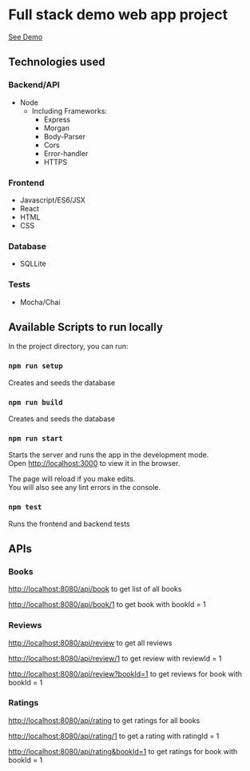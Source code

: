 # Full stack demo web app project
[See Demo](https://react-node-demo-285306.wn.r.appspot.com/)

## Technologies used
### Backend/API
* Node
  * Including Frameworks:
    * Express
    * Morgan
    * Body-Parser
    * Cors
    * Error-handler
    * HTTPS

### Frontend
* Javascript/ES6/JSX
* React
* HTML
* CSS

### Database
* SQLLite

### Tests
* Mocha/Chai

## Available Scripts to run locally

In the project directory, you can run:

### `npm run setup`

Creates and seeds the database

### `npm run build`

Creates and seeds the database

### `npm run start`

Starts the server and runs the app in the development mode.<br />
Open [http://localhost:3000](http://localhost:3000) to view it in the browser.

The page will reload if you make edits.<br />
You will also see any lint errors in the console.

### `npm test`
Runs the frontend and backend tests

## APIs

### Books
[http://localhost:8080/api/book](http://localhost:8080/api/book) to get list of all books

[http://localhost:8080/api/book/1](http://localhost:8080/api/book/1) to get book with bookId = 1

### Reviews
[http://localhost:8080/api/review](http://localhost:8080/api/review) to get all reviews

[http://localhost:8080/api/review/1](http://localhost:8080/api/review/1) to get review with reviewId = 1

[http://localhost:8080/api/review?bookId=1](http://localhost:8080/api/review?bookId=1) to get reviews for book with bookId = 1

### Ratings
[http://localhost:8080/api/rating](http://localhost:8080/api/rating) to get ratings for all books

[http://localhost:8080/api/rating/1](http://localhost:8080/api/rating/1) to get a rating with ratingId = 1

[http://localhost:8080/api/rating&bookId=1](http://localhost:8080/api/rating&bookId=1) to get ratings for book with bookId = 1
